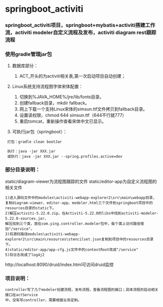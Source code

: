 # springboot_activiti 
### springboot_activiti项目，springboot+mybatis+activiti搭建工作流，activiti modeler自定义流程及发布，activiti diagram rest跟踪流程
### 使用gradle管理jar包

1. 数据库部分：

    1) ACT_开头的为activiti相关表,第一次启动项目自动创建；
    
2. Linux系统支持流程图字体宋体配置：

    1) 切换到%JAVA_HOME%/jre/lib/fonts目录。
    2) 创建fallback目录，mkdir fallback。
    3) 网上下载一个支持Linux宋体的simsun.ttf文件拷贝到fallback目录。
    4) 设置读权限，chmod 644 simsun.ttf（644不行就777）
    5) 重启tomcat，重新操作查看宋体中文已显示。
    
3. 可执行jar包（springboot）：

```
 打包：gradle clean bootJar

 执行：java -jar XXX.jar
 或执行：java -jar XXX.jar --spring.profiles.active=dev

```

### 部分目录说明：
  static/diagram-viewer为流程图跟踪的文件
  static/editor-app为自定义流程图的相关文件
  
    1)进入源码文件中的modules\activiti-webapp-explorer2\src\main\webapp目录，
    复制diagram-viewer、editor-app、modeler.html三个文件到springboot项目中的resources目录的static下。
    2)解压activiti-5.22.0.zip，在Activiti-5.22.0的libs中找到activiti-modeler-5.22.0-sources.jar，
    解压找到三个类，放在com.ying.controller.modeler包中，每个类上访问路径增加"/service"。
    3)将源码路径modules\activiti-webapp-explorer2\src\main\resources\stencilset.json复制到项目中的resources目录下。
    4)static/editor-app/app-cfg.js文件中的contextRoot改成"/service"
    5)将日志改成了log4j2
    
http://localhost:8090/druid/index.html可访问druid监控

### 项目说明：
    controller写了几个modeler创建流程，发布流程，查看流程图的接口；具体流程的启动相关接口在actService
    中，没有写controller，需要根据业务定制。